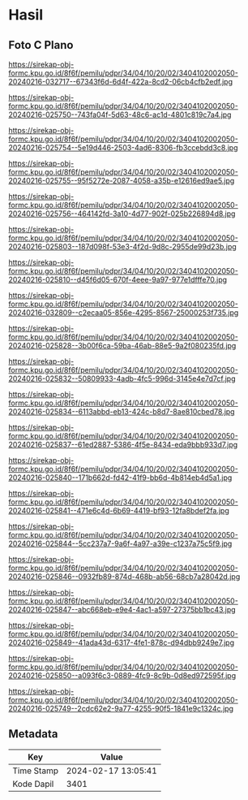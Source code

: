 # Hasil

## Foto C Plano

https://sirekap-obj-formc.kpu.go.id/8f6f/pemilu/pdpr/34/04/10/20/02/3404102002050-20240216-032717--67343f6d-6d4f-422a-8cd2-06cb4cfb2edf.jpg

https://sirekap-obj-formc.kpu.go.id/8f6f/pemilu/pdpr/34/04/10/20/02/3404102002050-20240216-025750--743fa04f-5d63-48c6-ac1d-4801c819c7a4.jpg

https://sirekap-obj-formc.kpu.go.id/8f6f/pemilu/pdpr/34/04/10/20/02/3404102002050-20240216-025754--5e19d446-2503-4ad6-8306-fb3ccebdd3c8.jpg

https://sirekap-obj-formc.kpu.go.id/8f6f/pemilu/pdpr/34/04/10/20/02/3404102002050-20240216-025755--95f5272e-2087-4058-a35b-e12616ed9ae5.jpg

https://sirekap-obj-formc.kpu.go.id/8f6f/pemilu/pdpr/34/04/10/20/02/3404102002050-20240216-025756--464142fd-3a10-4d77-902f-025b226894d8.jpg

https://sirekap-obj-formc.kpu.go.id/8f6f/pemilu/pdpr/34/04/10/20/02/3404102002050-20240216-025803--187d098f-53e3-4f2d-9d8c-2955de99d23b.jpg

https://sirekap-obj-formc.kpu.go.id/8f6f/pemilu/pdpr/34/04/10/20/02/3404102002050-20240216-025810--d45f6d05-670f-4eee-9a97-977e1dfffe70.jpg

https://sirekap-obj-formc.kpu.go.id/8f6f/pemilu/pdpr/34/04/10/20/02/3404102002050-20240216-032809--c2ecaa05-856e-4295-8567-25000253f735.jpg

https://sirekap-obj-formc.kpu.go.id/8f6f/pemilu/pdpr/34/04/10/20/02/3404102002050-20240216-025828--3b00f6ca-59ba-46ab-88e5-9a2f080235fd.jpg

https://sirekap-obj-formc.kpu.go.id/8f6f/pemilu/pdpr/34/04/10/20/02/3404102002050-20240216-025832--50809933-4adb-4fc5-996d-3145e4e7d7cf.jpg

https://sirekap-obj-formc.kpu.go.id/8f6f/pemilu/pdpr/34/04/10/20/02/3404102002050-20240216-025834--6113abbd-eb13-424c-b8d7-8ae810cbed78.jpg

https://sirekap-obj-formc.kpu.go.id/8f6f/pemilu/pdpr/34/04/10/20/02/3404102002050-20240216-025837--61ed2887-5386-4f5e-8434-eda9bbb933d7.jpg

https://sirekap-obj-formc.kpu.go.id/8f6f/pemilu/pdpr/34/04/10/20/02/3404102002050-20240216-025840--171b662d-fd42-41f9-bb6d-4b814eb4d5a1.jpg

https://sirekap-obj-formc.kpu.go.id/8f6f/pemilu/pdpr/34/04/10/20/02/3404102002050-20240216-025841--471e6c4d-6b69-4419-bf93-12fa8bdef2fa.jpg

https://sirekap-obj-formc.kpu.go.id/8f6f/pemilu/pdpr/34/04/10/20/02/3404102002050-20240216-025844--5cc237a7-9a6f-4a97-a39e-c1237a75c5f9.jpg

https://sirekap-obj-formc.kpu.go.id/8f6f/pemilu/pdpr/34/04/10/20/02/3404102002050-20240216-025846--0932fb89-874d-468b-ab56-68cb7a28042d.jpg

https://sirekap-obj-formc.kpu.go.id/8f6f/pemilu/pdpr/34/04/10/20/02/3404102002050-20240216-025847--abc668eb-e9e4-4ac1-a597-27375bb1bc43.jpg

https://sirekap-obj-formc.kpu.go.id/8f6f/pemilu/pdpr/34/04/10/20/02/3404102002050-20240216-025849--41ada43d-6317-4fe1-878c-d94dbb9249e7.jpg

https://sirekap-obj-formc.kpu.go.id/8f6f/pemilu/pdpr/34/04/10/20/02/3404102002050-20240216-025850--a093f6c3-0889-4fc9-8c9b-0d8ed972595f.jpg

https://sirekap-obj-formc.kpu.go.id/8f6f/pemilu/pdpr/34/04/10/20/02/3404102002050-20240216-025749--2cdc62e2-9a77-4255-90f5-1841e9c1324c.jpg


## Metadata

| Key        | Value               |
| ---------- | ------------------- |
| Time Stamp | 2024-02-17 13:05:41 |
| Kode Dapil | 3401                |



